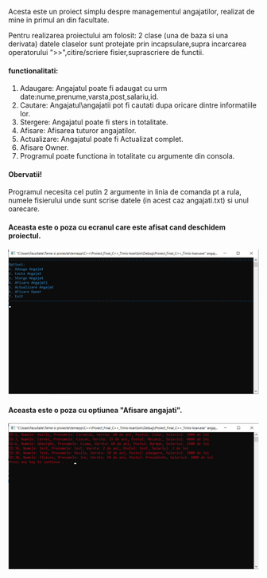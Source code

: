 Acesta este un proiect simplu despre managementul angajatilor, realizat de mine in primul an din facultate.

Pentru realizarea proiectului am folosit: 2 clase (una de baza si una derivata) datele claselor sunt protejate prin incapsulare,supra incarcarea operatorului ">>",citire/scriere fisier,suprascriere de functii.

#### functionalitati: 
1. Adaugare: Angajatul poate fi adaugat cu urm date:nume,prenume,varsta,post,salariu,id.
2. Cautare: Angajatul\angajatii pot fi cautati dupa oricare dintre informatiile lor.
3. Stergere: Angajatul poate fi sters in totalitate.
4. Afisare: Afisarea tuturor angajatilor.
5. Actualizare: Angajatul poate fi Actualizat complet.
6. Afisare Owner.
7. Programul poate functiona in totalitate cu argumente din consola.

#### Obervatii!
Programul necesita cel putin 2 argumente in linia de comanda pt a rula, numele fisierului unde sunt scrise datele (in acest caz angajati.txt) si unul oarecare.

#### Aceasta este o poza cu ecranul care este afisat cand deschidem proiectul.
![Ecran_deschidere](https://github.com/IoanTimis/Employee-Management/blob/main/img/Ecran_deschidere.png)

#### Aceasta este o poza cu optiunea "Afisare angajati".

![Afisare_angajati](https://github.com/IoanTimis/Employee-Management/blob/main/img/11.png)

